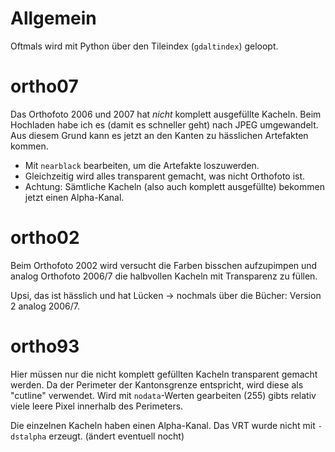Allgemein
=========
Oftmals wird mit Python über den Tileindex (`gdaltindex`) geloopt.

ortho07
=======
Das Orthofoto 2006 und 2007 hat *nicht* komplett ausgefüllte Kacheln. Beim Hochladen habe ich es (damit es schneller geht) nach JPEG umgewandelt. Aus diesem Grund kann es jetzt an den Kanten zu hässlichen Artefakten kommen.

* Mit `nearblack` bearbeiten, um die Artefakte loszuwerden.
* Gleichzeitig wird alles transparent gemacht, was nicht Orthofoto ist. 
* Achtung: Sämtliche Kacheln (also auch komplett ausgefüllte) bekommen jetzt einen Alpha-Kanal.

ortho02
=======
Beim Orthofoto 2002 wird versucht die Farben bisschen aufzupimpen und analog Orthofoto 2006/7 die halbvollen Kacheln mit Transparenz zu füllen.

Upsi, das ist hässlich und hat Lücken -> nochmals über die Bücher: Version 2 analog 2006/7.

ortho93
=======
Hier müssen nur die nicht komplett gefüllten Kacheln transparent gemacht werden. Da der Perimeter der Kantonsgrenze entspricht, wird diese als "cutline" verwendet. Wird mit `nodata`-Werten gearbeiten (255) gibts relativ viele leere Pixel innerhalb des Perimeters.

Die einzelnen Kacheln haben einen Alpha-Kanal. Das VRT wurde nicht mit `-dstalpha` erzeugt. (ändert eventuell nocht)
